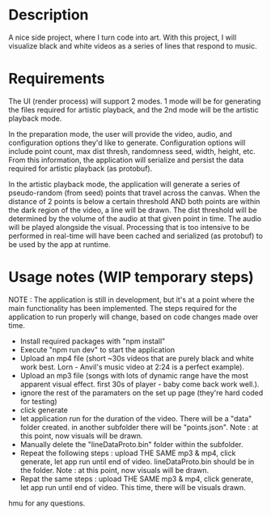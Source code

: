 # Description

A nice side project, where I turn code into art. With this project, I will visualize black and white videos
as a series of lines that respond to music.

# Requirements

The UI (render process) will support 2 modes. 1 mode will be for generating the files required for artistic playback,
and the 2nd mode will be the artistic playback mode.

In the preparation mode, the user will provide the video, audio, and configuration options they'd like to generate.
Configuration options will include point count, max dist thresh, randomness seed, width, height, etc. From this information,
the application will serialize and persist the data required for artistic playback (as protobuf).

In the artistic playback mode, the application will generate a series of pseudo-random (from seed) points that travel
across the canvas. When the distance of 2 points is below a certain threshold AND both points are within the dark region
of the video, a line will be drawn. The dist threshold will be determined by the volume of the audio at that given point
in time. The audio will be played alongside the visual. Processing that is too intensive to be performed in real-time will
have been cached and serialized (as protobuf) to be used by the app at runtime.

# Usage notes (WIP temporary steps)

NOTE : The application is still in development, but it's at a point where the main functionality has been implemented. The steps required for the application to run properly will change, based on code changes made over time.

- Install required packages with "npm install"
- Execute "npm run dev" to start the application
- Upload an mp4 file (short ~30s videos that are purely black and white work best. Lorn - Anvil's music video at 2:24 is a perfect example).
- Upload an mp3 file (songs with lots of dynamic range have the most apparent visual effect. first 30s of player - baby come back work well.).
- ignore the rest of the paramaters on the set up page (they're hard coded for testing)
- click generate
- let application run for the duration of the video. There will be a "data" folder created. in another subfolder there will be "points.json". Note : at this point, now visuals will be drawn.
- Manually delete the "lineDataProto.bin" folder within the subfolder.
- Repeat the following steps : upload THE SAME mp3 & mp4, click generate, let app run until end of video. lineDataProto.bin should be in the folder. Note : at this point, now visuals will be drawn.
- Repat the same steps : upload THE SAME mp3 & mp4, click generate, let app run until end of video. This time, there will be visuals drawn.

hmu for any questions.